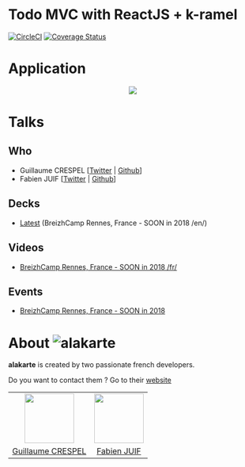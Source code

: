 # Todo MVC with ReactJS + k-ramel
[![CircleCI](https://circleci.com/gh/alakarteio/k-todomvc.svg?style=shield)](https://circleci.com/gh/alakarteio/k-todomvc) [![Coverage Status](https://coveralls.io/repos/github/alakarteio/k-todomvc/badge.svg?branch=master)](https://coveralls.io/github/alakarteio/k-todomvc?branch=master)

# Application
<p align="center">
  <a href="https://alakarteio.github.io/k-todomvc/" target="_blank">
    <img src="https://preview.ibb.co/dkgb0G/Capture_d_e_cran_2017_11_30_a_19_09_13.png" />
  </a>
</p>

# Talks
## Who
 - Guillaume CRESPEL [[Twitter](https://twitter.com/guillaumcrespel) | [Github](https://github.com/guillaumecrespel)]
 - Fabien JUIF [[Twitter](https://twitter.com/fabienjuif) | [Github](https://github.com/fabienjuif)]

## Decks
 - [Latest]() (BreizhCamp Rennes, France - SOON in 2018 /en/)

## Videos
 - [BreizhCamp Rennes, France - SOON in 2018 /fr/]()

## Events
 - [BreizhCamp Rennes, France - SOON in 2018](http://www.breizhcamp.org/)

# About ![alakarte](https://i.imgur.com/PKlqzvj.png)
**alakarte** is created by two passionate french developers.

Do you want to contact them ? Go to their [website](http://alakarte.io)

<table border="0">
 <tr>
  <td align="center"><img src="https://avatars1.githubusercontent.com/u/26094222?s=460&v=4" width="100" /></td>
  <td align="center"><img src="https://avatars1.githubusercontent.com/u/17828231?s=460&v=4" width="100" /></td>
 </tr>
 <tr>
  <td align="center"><a href="https://github.com/guillaumecrespel">Guillaume CRESPEL</a></td>
  <td align="center"><a href="https://github.com/fabienjuif">Fabien JUIF</a></td>
</table>